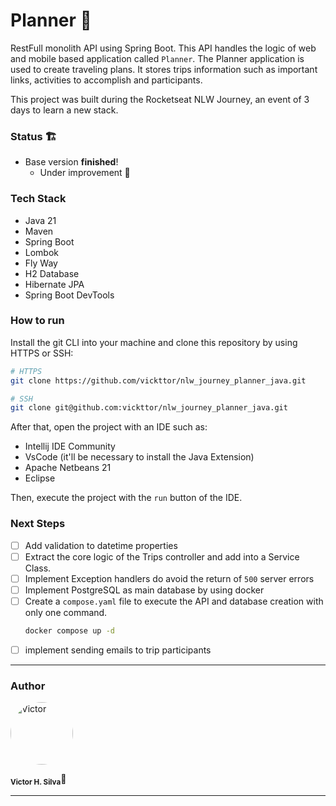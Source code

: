 # Planner 📅

RestFull monolith API using Spring Boot. This API handles the logic of web and mobile based application called `Planner`.
The Planner application is used to create traveling plans. It stores trips information such as important links, activities to accomplish and participants.

This project was built during the Rocketseat NLW Journey, an event of 3 days to learn a new stack.

### Status 🏗️

- Base version **finished**!
  - Under improvement 🚀

### Tech Stack

- Java 21
- Maven
- Spring Boot
- Lombok
- Fly Way
- H2 Database
- Hibernate JPA
- Spring Boot DevTools

### How to run

Install the git CLI into your machine and clone this repository by using HTTPS or SSH:

```bash
# HTTPS
git clone https://github.com/vickttor/nlw_journey_planner_java.git

# SSH
git clone git@github.com:vickttor/nlw_journey_planner_java.git 
```

After that, open the project with an IDE such as:
- Intellij IDE Community
- VsCode (it'll be necessary to install the Java Extension)
- Apache Netbeans 21
- Eclipse

Then, execute the project with the `run` button of the IDE.

### Next Steps

- [ ] Add validation to datetime properties 
- [ ] Extract the core logic of the Trips controller and add into a Service Class.
- [ ] Implement Exception handlers do avoid the return of `500` server errors
- [ ] Implement PostgreSQL as main database by using docker
- [ ] Create a `compose.yaml` file to execute the API and database creation with only one command. 
  ```bash
  docker compose up -d
  ```
- [ ] implement sending emails to trip participants

---

### Author

<img  style="border-radius: 50%;"  src="https://avatars.githubusercontent.com/u/70340221?v=4"  width="100px;"  alt="Victor"/>

<sub><b>Victor H. Silva</b></sub>🚀

---